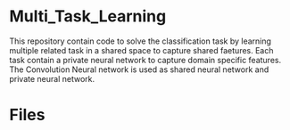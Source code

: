 # Multi_Task_Learning
This repository contain code to solve the classification task by learning multiple related task in a shared space to capture shared faetures. Each task contain a private neural network to capture domain specific features.
The Convolution Neural network is used as shared neural network and private neural network.


# Files
